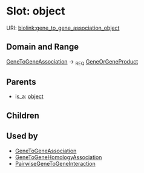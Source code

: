 # Slot: object




URI: [biolink:gene_to_gene_association_object](https://w3id.org/biolink/vocab/gene_to_gene_association_object)
## Domain and Range

[GeneToGeneAssociation](GeneToGeneAssociation.md) ->  <sub>REQ</sub> [GeneOrGeneProduct](GeneOrGeneProduct.md)
## Parents

 *  is_a: [object](object.md)
## Children

## Used by

 * [GeneToGeneAssociation](GeneToGeneAssociation.md)
 * [GeneToGeneHomologyAssociation](GeneToGeneHomologyAssociation.md)
 * [PairwiseGeneToGeneInteraction](PairwiseGeneToGeneInteraction.md)
